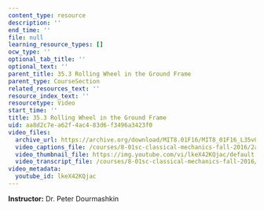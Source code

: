 ```yaml
---
content_type: resource
description: ''
end_time: ''
file: null
learning_resource_types: []
ocw_type: ''
optional_tab_title: ''
optional_text: ''
parent_title: 35.3 Rolling Wheel in the Ground Frame
parent_type: CourseSection
related_resources_text: ''
resource_index_text: ''
resourcetype: Video
start_time: ''
title: 35.3 Rolling Wheel in the Ground Frame
uid: aa8d2c7e-a62f-4ac4-83d6-f3496a3423f0
video_files:
  archive_url: https://archive.org/download/MIT8.01F16/MIT8_01F16_L35v03_360p.mp4
  video_captions_file: /courses/8-01sc-classical-mechanics-fall-2016/2a20c5c5208d5a67bd839fc20d2ac8a1_lkeX42KQjac.vtt
  video_thumbnail_file: https://img.youtube.com/vi/lkeX42KQjac/default.jpg
  video_transcript_file: /courses/8-01sc-classical-mechanics-fall-2016/feace693894ddf86681646be99ac83b8_lkeX42KQjac.pdf
video_metadata:
  youtube_id: lkeX42KQjac
---
```


**Instructor:** Dr. Peter Dourmashkin



